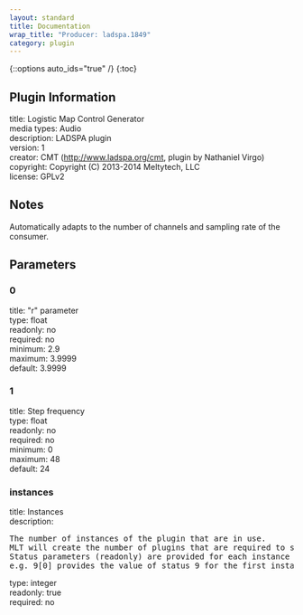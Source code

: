 ```yaml
---
layout: standard
title: Documentation
wrap_title: "Producer: ladspa.1849"
category: plugin
---
```

{::options auto_ids="true" /}
{:toc}

## Plugin Information

title: Logistic Map Control Generator  
media types:
Audio  
description: LADSPA plugin  
version: 1  
creator: CMT (http://www.ladspa.org/cmt, plugin by Nathaniel Virgo)  
copyright: Copyright (C) 2013-2014 Meltytech, LLC  
license: GPLv2  

## Notes

Automatically adapts to the number of channels and sampling rate of the consumer.
## Parameters

### 0

title: "r" parameter    
type: float  
readonly: no  
required: no  
minimum: 2.9  
maximum: 3.9999  
default: 3.9999  

### 1

title: Step frequency    
type: float  
readonly: no  
required: no  
minimum: 0  
maximum: 48  
default: 24  

### instances

title: Instances    
description:
<pre>
The number of instances of the plugin that are in use.
MLT will create the number of plugins that are required to support the number of audio channels.
Status parameters (readonly) are provided for each instance and are accessed by specifying the instance number after the identifier (starting at zero).
e.g. 9[0] provides the value of status 9 for the first instance.
</pre>
type: integer  
readonly: true  
required: no  

